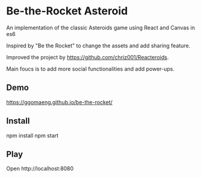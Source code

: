# Be-the-Rocket Asteroid
An implementation of the classic Asteroids game using React and Canvas in es6

Inspired by "Be the Rocket" to change the assets and add sharing feature.

Improved the project by https://github.com/chriz001/Reacteroids.

Main foucs is to add more social functionalities and add power-ups.

## Demo

https://ggomaeng.github.io/be-the-rocket/

## Install

npm install
npm start

## Play

Open http://localhost:8080